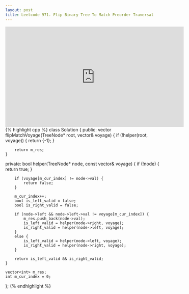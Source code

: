 ```yaml
---
layout: post
title: Leetcode 971. Flip Binary Tree To Match Preorder Traversal
---
```


<iframe width="560" height="315" src="https://www.youtube.com/embed/EMsPe9YN1v8" frameborder="0" allow="autoplay; encrypted-media" allowfullscreen></iframe>
{% highlight cpp %}
class Solution {
public:
    vector<int> flipMatchVoyage(TreeNode* root, vector<int>& voyage) {
        if (!helper(root, voyage)) {
            return {-1};
        }
        
        return m_res;
    }
    
private:
    bool helper(TreeNode* node, const vector<int>& voyage) {
        if (!node) {
            return true;
        }
        
        if (voyage[m_cur_index] != node->val) {
            return false;
        }
        
        m_cur_index++;
        bool is_left_valid = false;
        bool is_right_valid = false;
        
        if (node->left && node->left->val != voyage[m_cur_index]) {
            m_res.push_back(node->val);
            is_left_valid = helper(node->right, voyage);
            is_right_valid = helper(node->left, voyage);
        }
        else {
            is_left_valid = helper(node->left, voyage);
            is_right_valid = helper(node->right, voyage);
        }
        
        return is_left_valid && is_right_valid;
    }
    
    vector<int> m_res;
    int m_cur_index = 0;
};
{% endhighlight %}
